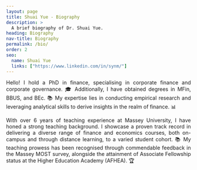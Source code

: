 ```yaml
---
layout: page
title: Shuai Yue - Biography
description: >
  A brief biography of Dr. Shuai Yue. 
heading: Biography
nav-title: Biography
permalink: /bio/
order: 2
seo:
  name: Shuai Yue
  links: ["https://www.linkedin.com/in/synm/"]
---
```


<div style="text-align: justify;">

Hello! I hold a PhD in finance, specialising in corporate finance and corporate governance. 🎓 Additionally, I have obtained degrees in MFin, BBUS, and BEc. 📚 My expertise lies in conducting empirical research and leveraging analytical skills to derive insights in the realm of finance. 📊

With over 6 years of teaching experience at Massey University, I have honed a strong teaching background. I showcase a proven track record in delivering a diverse range of finance and economics courses, both on-campus and through distance learning, to a varied student cohort. 📚 My teaching prowess has been recognised through commendable feedback in the Massey MOST survey, alongside the attainment of Associate Fellowship status at the Higher Education Academy (AFHEA). 🏆

</div>